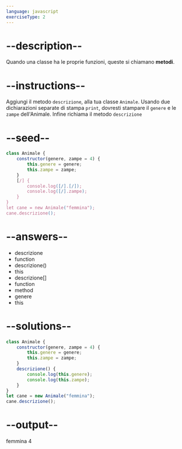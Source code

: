 ```yaml
---
language: javascript
exerciseType: 2
---
```


# --description--

Quando una classe ha le proprie funzioni, queste si chiamano __metodi__.

# --instructions--

Aggiungi il metodo `descrizione`, alla tua classe `Animale`.
Usando due dichiarazioni separate di stampa `print`, dovresti stampare il `genere` e le `zampe` dell'Animale.
Infine richiama il metodo `descrizione`

# --seed--

```javascript
class Animale {
    constructor(genere, zampe = 4) {
        this.genere = genere;
        this.zampe = zampe;
    }
    [/] {
        console.log([/].[/]);
        console.log([/].zampe);
    }
}
let cane = new Animale("femmina");
cane.descrizione();
```

# --answers--

-  descrizione
- function
- descrizione()
- this
- descrizione[]
- function
- method
- genere
- this

# --solutions--

```javascript
class Animale {
    constructor(genere, zampe = 4) {
        this.genere = genere;
        this.zampe = zampe;
    }
    descrizione() {
        console.log(this.genere);
        console.log(this.zampe);
    }
}
let cane = new Animale("femmina");
cane.descrizione();
```

# --output--

femmina
4
